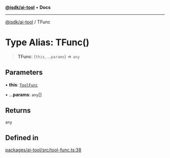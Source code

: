 [**@isdk/ai-tool**](../README.md) • **Docs**

***

[@isdk/ai-tool](../globals.md) / TFunc

# Type Alias: TFunc()

> **TFunc**: (`this`, ...`params`) => `any`

## Parameters

• **this**: [`ToolFunc`](../classes/ToolFunc.md)

• ...**params**: `any`[]

## Returns

`any`

## Defined in

[packages/ai-tool/src/tool-func.ts:38](https://github.com/isdk/ai-tool.js/blob/e324043799402aa2caa41711a9168487ab85c166/src/tool-func.ts#L38)
